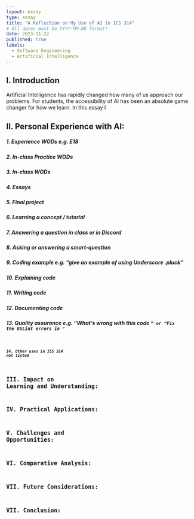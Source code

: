 ```yaml
---
layout: essay
type: essay
title: "A Reflection on My Use of AI in ICS 314"
# All dates must be YYYY-MM-DD format!
date: 2023-11-22
published: true
labels:
  - Software Engineering
  - Artificial Intelligence
---
```


## I. Introduction

Artificial Intelligence has rapidly changed how many of us approach our problems.  For students, the accessibility of AI has been an absolute game changer for how we learn.  In this essay I 

## II. Personal Experience with AI:
##### 1. Experience WODs e.g. E18
##### 2. In-class Practice WODs
##### 3. In-class WODs
##### 4. Essays
##### 5. Final project
##### 6. Learning a concept / tutorial
##### 7. Answering a question in class or in Discord
##### 8. Asking or answering a smart-question
##### 9. Coding example e.g. “give an example of using Underscore .pluck”
##### 10. Explaining code
##### 11. Writing code
##### 12. Documenting code
##### 13. Quality assurance e.g. “What’s wrong with this code <code here>” or “Fix the ESLint errors in <code here>”
##### 14. Other uses in ICS 314 not listed
## III. Impact on Learning and Understanding:
## IV. Practical Applications:
## V. Challenges and Opportunities:
## VI. Comparative Analysis:
## VII. Future Considerations:
## VII. Conclusion: 


